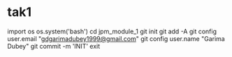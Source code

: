 # tak1
import os
os.system('bash')
cd jpm_module_1
git init
git add -A
git config user.email "gdgarimadubey1999@gmail.com"
git config user.name "Garima Dubey"
git commit -m 'INIT'
exit
